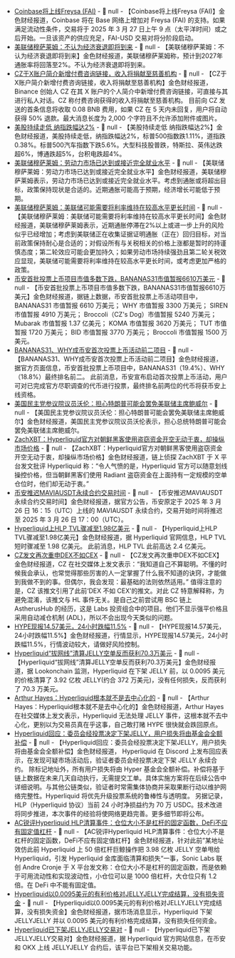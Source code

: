 - [Coinbase将上线Freysa (FAI)]() - 📰 null - 【Coinbase将上线Freysa (FAI)】金色财经报道，Coinbase 将在 Base 网络上增加对 Freysa (FAI) 的支持。如果满足流动性条件，交易将于 2025 年 3 月 27 日上午 9 点（太平洋时间）或之后开始。一旦该资产的供应充足，FAI-USD 交易对将分阶段启动。
- [美联储穆萨莱姆：不认为经济衰退即将到来](https://www.cls.cn/detail/1984764) - 📰 null - 【美联储穆萨莱姆：不认为经济衰退即将到来】金色财经报道，美联储穆萨莱姆称，预计到2027年通胀率将回落至2%。不认为经济衰退即将到来。
- [CZ于X账户简介新增付费咨询链接，收入将捐献至慈善机构](https://x.com/cz_binance) - 📰 null - 【CZ于X账户简介新增付费咨询链接，收入将捐献至慈善机构】金色财经报道，Binance 创始人 CZ 在其 X 账户的个人简介中新增付费咨询链接，可直接与其进行私人对话。CZ 称付费咨询获得的收入将捐献至慈善机构。 
目前向 CZ 发送的首条信息将收取 0.08 BNB 费用，如果 CZ 在 5 天内未回复，用户将自动获得 50% 退款。最大消息长度为 2,000 个字符且不允许添加附件或图片。
- [美股持续走低 纳指跌幅达2%]() - 📰 null - 【美股持续走低 纳指跌幅达2%】金色财经报道，美股持续走低，纳指跌幅达2%，标普500指数跌1.11%，道指跌0.38%。标普500汽车指数下跌5.6%。大型科技股普跌，特斯拉、英伟达跌超6%，博通跌超5%，台积电跌超4%。
- [美联储穆萨莱姆：劳动力市场已达到或接近完全就业水平](https://www.cls.cn/detail/1984760) - 📰 null - 【美联储穆萨莱姆：劳动力市场已达到或接近完全就业水平】金色财经报道，美联储穆萨莱姆表示，劳动力市场已达到或接近完全就业水平。考虑到通胀或将超出目标，政策保持现状是合适的。近期通胀可能高于预期，经济增长可能低于预期。
- [美联储穆萨莱姆：美联储可能需要将利率维持在较高水平更长时间](https://www.cls.cn/detail/1984752) - 📰 null - 【美联储穆萨莱姆：美联储可能需要将利率维持在较高水平更长时间】金色财经报道，美联储穆萨莱姆表示，近期通胀停滞在2%以上或进一步上升的风险似乎已经增加；考虑到美联储正在收集证据证明通胀（正在）回归目标，对当前政策保持耐心是合适的；对假设所有与关税相关的价格上涨都是暂时的持谨慎态度；第二轮效应可能会更加持久；如果劳动市场持续强劲且第二轮关税效应显现，美联储可能需要将利率维持在较高水平更长时间，或考虑更加严格的政策。
- [币安首批投票上币项目市值多数下跌，BANANAS31市值暂报6610万美元]() - 📰 null - 【币安首批投票上币项目市值多数下跌，BANANAS31市值暂报6610万美元】金色财经报道，据链上数据，币安首批投票上币活动项目中， 
BANANAS31 市值暂报 6610 万美元； 
WHY 市值暂报 3300 万美元； 
SIREN 市值暂报 4910 万美元； 
Broccoli（CZ's Dog）市值暂报 5240 万美元； 
Mubarak 市值暂报 1.37 亿美元； 
KOMA 市值暂报 3620 万美元； 
TUT 市值暂报 1720 万美元； 
BID 市值暂报 3770 万美元； 
Broccoli 市值暂报 1500 万美元。
- [BANANAS31、WHY成币安首次投票上币活动前二项目](https://www.binance.com/en/square/post/21761942594842) - 📰 null - 【BANANAS31、WHY成币安首次投票上币活动前二项目】金色财经报道，据官方页面信息，币安首批投票上币项目中，BANANAS31（19.4%）、WHY（18.8%）最终排名前二。 
此前消息，币安宣布启动首次投票上币活动，用户可对已完成官方尽职调查的代币进行投票，最终排名前两位的代币将获币安上线资格。
- [美国民主党参议院议员沃伦：担心特朗普可能会罢免美联储主席鲍威尔](https://www.cls.cn/detail/1984738) - 📰 null - 【美国民主党参议院议员沃伦：担心特朗普可能会罢免美联储主席鲍威尔】金色财经报道，美国民主党参议院议员沃伦表示，担心总统特朗普可能会罢免美联储主席鲍威尔。
- [ZachXBT：Hyperliquid官方对朝鲜黑客使用盗窃资金开空无动于衷，却操纵市场价格](https://x.com/zachxbt/status/1904920202560647635) - 📰 null - 【ZachXBT：Hyperliquid官方对朝鲜黑客使用盗窃资金开空无动于衷，却操纵市场价格】金色财经报道，链上侦探 ZachXBT 于 X 平台发文批评 Hyperliquid 称：“令人气愤的是，Hyperliquid 官方可以随意划线操控价格，但当朝鲜黑客们使用 Radiant 盗窃资金在上面持有一定规模的空单仓位时，他们却无动于衷。”
- [币安推迟MAVIAUSDT永续合约交易时间](https://www.binance.com/zh-CN/support/announcement/864b8bd112a44a8cae14db4dcea159a1) - 📰 null - 【币安推迟MAVIAUSDT永续合约交易时间】金色财经报道，据官方公告，币安原定于 2025 年 3 月 26 日 16：15（UTC）上线的 MAVIAUSDT 永续合约，交易开始时间将推迟至 2025 年 3 月 26 日 17：00（UTC）。
- [Hyperliquid上HLP TVL骤减至1.98亿美元](https://app.hyperliquid.xyz/vaults/0xdfc24b077bc1425ad1dea75bcb6f8158e10df303) - 📰 null - 【Hyperliquid上HLP TVL骤减至1.98亿美元】金色财经报道，据 Hyperliquid 官网信息，HLP TVL 短时骤减至 1.98 亿美元。 此前消息，HLP TVL 此前高达 2.4 亿美元。
- [CZ发文再次重申DEX不如CEX](https://x.com/cz_binance/status/1904929331585179879) - 📰 null - 【CZ发文再次重申DEX不如CEX】金色财经报道，CZ 在社交媒体上发文表示：“我知道自己不算聪明。不懂的时候我会承认，也常觉得那些厉害的人一定掌握了什么我不知道的诀窍，才能做到我做不到的事。但偶尔，我会发现：最基础的法则依然适用。” 
值得注意的是，CZ 该推文引用了此前‘DEX 不如 CEX’的推文。对此 CZ 特意解释称，为避免混淆，该推文与 HL 事件无关。是自己之前尝试用 BSC 链上 AstherusHub 的经历，这是 Labs 投资组合中的项目。他们不显示强平价格且采用自动减仓机制 (ADL)，所以不会出现今天类似的问题。
- [HYPE现报14.57美元，24小时跌幅11.5%]() - 📰 null - 【HYPE现报14.57美元，24小时跌幅11.5%】金色财经报道，行情显示，HYPE现报14.57美元，24小时跌幅11.5%，行情波动较大，请做好风险控制。
- [Hyperliquid“拔网线”清算JELLY空单反而获利70.3万美元](https://x.com/lookonchain/status/1904922981073035498) - 📰 null - 【Hyperliquid“拔网线”清算JELLY空单反而获利70.3万美元】金色财经报道，据 Lookonchain 监测，Hyperliquid 在下架 JELLY 前，以 0.0095 美元的价格清算了 3.92 亿枚 JELLY(约合 372 万美元)，没有任何损失，反而获利了 70.3 万美元。
- [Arthur Hayes：Hyperliquid根本就不是去中心化的](https://x.com/CryptoHayes/status/1904923078431293855) - 📰 null - 【Arthur Hayes：Hyperliquid根本就不是去中心化的】金色财经报道，Arthur Hayes 在社交媒体上发文表示，Hyperliquid 无法处理 JELLY 事件，这根本就不去中心化，更别以为交易员真在乎这事，自己敢打赌 HYPE 很快就会跌回原点。
- [Hyperliquid回应：委员会经投票决定下架JELLY，用户损失将由基金会全额补偿](https://x.com/HyperliquidX/status/1904923137684496784) - 📰 null - 【Hyperliquid回应：委员会经投票决定下架JELLY，用户损失将由基金会全额补偿】金色财经报道， Hyperliquid 在 Discord 上发布回应表示，在发现可疑市场活动后，验证者委员会经投票决定下架 JELLY 永续合约。 
除标记地址外，所有用户损失将由 Hyper 基金会全额补偿。补偿将基于链上数据在未来几天自动执行，无需提交工单。具体实施方案将在后续公告中详细说明。与其他公链类似，验证者时常需集体协商并采取果断行动以维护网络完整性。Hyperliquid 将优先升级投票系统的鲁棒性与透明度。 
另据记录，HLP（Hyperliquid 协议）当前 24 小时净损益约为 70 万 USDC。技术改进将同步推进，本次事件的经验将使网络更趋完善。更多细节即将公布。
- [AC锐评Hyperliquid HLP清算事件：仓位大小不是杠杆的固定函数，DeFi不应有固定值杠杆](https://x.com/AndreCronjeTech/status/1904907498588364942) - 📰 null - 【AC锐评Hyperliquid HLP清算事件：仓位大小不是杠杆的固定函数，DeFi不应有固定值杠杆】金色财经报道，针对此前”某地址效仿此前 Hyperliquid 上 50 倍杠杆巨鲸操作把 3.98 亿枚 JELLY 空单甩给 Hyperliquid，引发 Hyperliquid 金库面临清算和损失“一事，Sonic Labs 联创 Andre Cronje 于 X 平台发文称：仓位大小不是杠杆的固定函数，而是依赖于可用流动性和实现波动性，小仓位可以是 1000 倍杠杆，大仓位只有 1.2 倍。在 DeFi 中不能有固定值。
- [Hyperliquid以0.0095美元的有利价格对JELLYJELLY完成结算，没有损失资金](https://x.com/bwenews/status/1904918366575616228) - 📰 null - 【Hyperliquid以0.0095美元的有利价格对JELLYJELLY完成结算，没有损失资金】金色财经报道，据市场消息显示，Hyperliquid 下架 JELLYJELLY 并以 0.0095 美元的有利价格完成结算，没有损失任何资金。
- [Hyperliquid已下架JELLYJELLY交易对]() - 📰 null - 【Hyperliquid已下架JELLYJELLY交易对】金色财经报道，据 Hyperliquid 官方网站信息，在币安和 OKX 上线 JELLYJELLY 合约后，该平台已下架相关交易功能。
